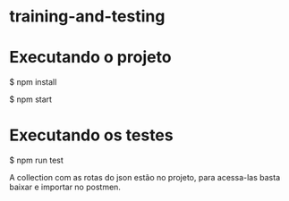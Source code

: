 # training-and-testing

# Executando o projeto
$ npm install

$ npm start

# Executando os testes

$ npm run test


A collection com as rotas do json estão no projeto, para acessa-las basta baixar e importar no postmen.
